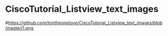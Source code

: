 # CiscoTutorial_Listview_text_images

#https://github.com/tontheonelove/CiscoTutorial_Listview_text_images/blob/master/1.png
